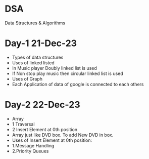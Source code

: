 # DSA
Data Structures & Algorithms
# Day-1 21-Dec-23
- Types of data structures
- Uses of linked listed
- In Music player Doubly linked list is used
- If Non stop play music  then circular linked list is used
- Uses of Graph
- Each Application of data of google is connected to each others
# Day-2 22-Dec-23
- Array
- 1 Traversal
- 2 Insert Element at 0th position
- Array just like DVD box. To add New DVD in box.
- Uses of Insert Element at 0th position:
- 1.Message Handling
- 2.Priority Queues


